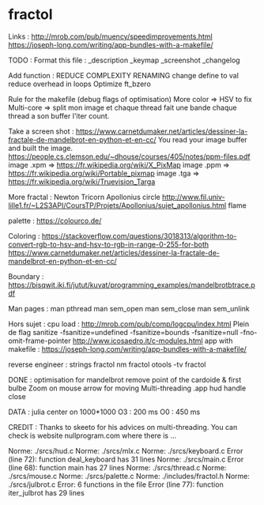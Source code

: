 # fractol
Links :
http://mrob.com/pub/muency/speedimprovements.html
https://joseph-long.com/writing/app-bundles-with-a-makefile/

TODO :
Format this file :
_description
_keymap
_screenshot
_changelog

Add function :
REDUCE COMPLEXITY
RENAMING
change define to val reduce overhead in loops
Optimize ft_bzero

Rule for the makefile (debug flags of optimisation)
More color  => HSV to fix
Multi-core  => split mon image et chaque thread fait une bande
chaque thread a son buffer l'iter count.

Take a screen shot :
https://www.carnetdumaker.net/articles/dessiner-la-fractale-de-mandelbrot-en-python-et-en-cc/
You read your image buffer and built the image.
https://people.cs.clemson.edu/~dhouse/courses/405/notes/ppm-files.pdf
image .xpm   => https://fr.wikipedia.org/wiki/X_PixMap
image .ppm  => https://fr.wikipedia.org/wiki/Portable_pixmap
image .tga  => https://fr.wikipedia.org/wiki/Truevision_Targa

More fractal :
Newton
Tricorn
Apollonius circle
http://www.fil.univ-lille1.fr/~L2S3API/CoursTP/Projets/Apollonius/sujet_apollonius.html
flame

palette :
https://colourco.de/

Coloring :
https://stackoverflow.com/questions/3018313/algorithm-to-convert-rgb-to-hsv-and-hsv-to-rgb-in-range-0-255-for-both
https://www.carnetdumaker.net/articles/dessiner-la-fractale-de-mandelbrot-en-python-et-en-cc/

Boundary :
https://bisqwit.iki.fi/jutut/kuvat/programming_examples/mandelbrotbtrace.pdf

Man pages :
man pthread
man sem_open
man sem_close
man sem_unlink

Hors sujet :
cpu load : http://mrob.com/pub/comp/logcpu/index.html
Plein de flag sanitize
 -fsanitize=undefined -fsanitize=bounds -fsanitize=null -fno-omit-frame-pointer
http://www.icosaedro.it/c-modules.html
app with makefile :
https://joseph-long.com/writing/app-bundles-with-a-makefile/

reverse engineer :
strings fractol
nm fractol
otools -tv fractol

DONE :
optimisation for mandelbrot remove point of the cardoide & first bulbe
Zoom on mouse
arrow for moving
Multi-threading
.app
hud
handle close

DATA :
julia center on 1000*1000
O3 : 200 ms
O0 : 450 ms

CREDIT :
Thanks to skeeto for his advices on multi-threading.
You can check is website nullprogram.com where there is ...

Norme: ./srcs/hud.c
Norme: ./srcs/mlx.c
Norme: ./srcs/keyboard.c
Error (line 72): function deal_keyboard has 31 lines
Norme: ./srcs/main.c
Error (line 68): function main has 27 lines
Norme: ./srcs/thread.c
Norme: ./srcs/mouse.c
Norme: ./srcs/palette.c
Norme: ./includes/fractol.h
Norme: ./srcs/julbrot.c
Error: 6 functions in the file
Error (line 77): function iter_julbrot has 29 lines